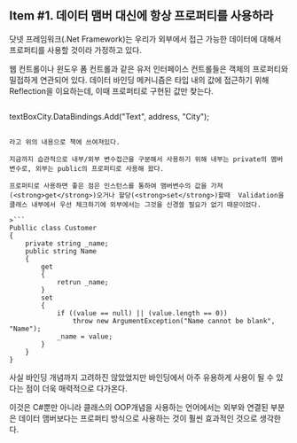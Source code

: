 ## Item #1.  데이터 맴버 대신에 항상 프로퍼티를 사용하라

닷넷 프레임워크\(.Net Framework\)는 우리가 외부에서 접근 가능한 데이터에 대해서 프로퍼티를 사용할 것이라 가정하고 있다.

웹 컨트롤이나 윈도우 폼 컨트롤과 같은 유저 인터페이스 컨트롤들은 객체의 프로퍼티와 밀접하게 연관되어 있다. 데이터 바인딩 메커니즘은 타입 내의 값에 접근하기 위해 Reflection을 이요하는데, 이때 프로퍼티로 구현된 값만 찾는다.

>```
textBoxCity.DataBindings.Add("Text", address, "City");
```

라고 위의 내용으로 책에 쓰여져있다.

지금까지 습관적으로 내부/외부 변수접근을 구분해서 사용하기 위해 내부는 private의 맴버변수로, 외부는 public의 프로퍼티로 사용해 왔다.

프로퍼티로 사용하면 좋은 점은 인스턴스를 통하여 맴버변수의 값을 가져(<strong>get</strong>)오거나 할당(<strong>set</strong>)할때  Validation을 클래스 내부에서 우선 체크하기에 외부에서는 그것을 신경쓸 필요가 없기 때문이었다.

>```
Publlic class Customer
{
    private string _name;
    public string Name
    {
        get
        {
            retrun _name;
        }
        set
        {
            if ((value == null) || (value.length == 0))
                throw new ArgumentException("Name cannot be blank", "Name");
            _name = value;
        }
    }
}
```

사실 바인딩 개념까지 고려하진 않았었지만 바인딩에서 아주 유용하게 사용이 될 수 있다는 점이 더욱 매력적으로 다가온다.

이것은 C#뿐만 아니라 클래스의 OOP개념을 사용하는 언어에서는 외부와 연결된 부분은 데이터 맴버보다는 프로퍼티 방식으로 사용하는 것이 훨씬 효과적인 것으로 생각한다.
